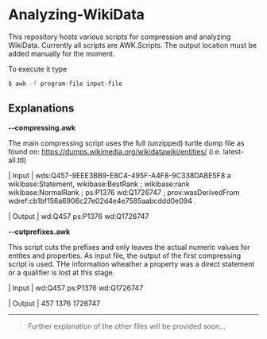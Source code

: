# Analyzing-WikiData

This repository hosts various scripts for compression and analyzing WikiData.
Currently all scripts are AWK.Scripts. The output location must be added manually for the moment.

To execute it type
```sh
$ awk -f program-file input-file
```

## Explanations

**--compressing.awk**

The main compressing script uses the full (unzipped) turtle dump file as found on:
https://dumps.wikimedia.org/wikidatawiki/entities/   (i.e. latest-all.ttl)

| Input |
wds:Q457-9EEE3BB9-E8C4-495F-A4F8-9C338DABE5F8 a wikibase:Statement,
                wikibase:BestRank ;
        wikibase:rank wikibase:NormalRank ;
        ps:P1376 wd:Q1726747 ;
        prov:wasDerivedFrom wdref:cb1bf156a6906c27e02d4e4e7585aabcddd0e094 .

| Output |
wd:Q457 ps:P1376 wd:Q1726747


**--cutprefixes.awk**

This script cuts the prefixes and only leaves the actual numeric values for entites and properties.
As input file, the output of the first compressing script is used.
THe information wheather a property was a direct statement or a qualifier is lost at this stage.

| Input |
wd:Q457 ps:P1376 wd:Q1726747

| Output |
457 1376 1726747


--------------------------------------
> Further explanation of the other files will be provided soon...
